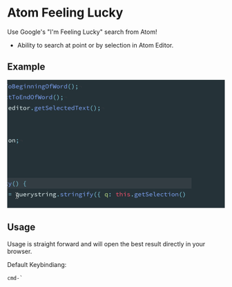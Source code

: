 # Atom Feeling Lucky

Use Google's "I'm Feeling Lucky" search from Atom!

- Ability to search at point or by selection in Atom Editor.

## Example

![Usage Animation](https://github.com//guylyons/atom-feeling-lucky/raw/master/assets/usage.gif)

## Usage

Usage is straight forward and will open the best result directly in your browser.

Default Keybindiang:

    cmd-`